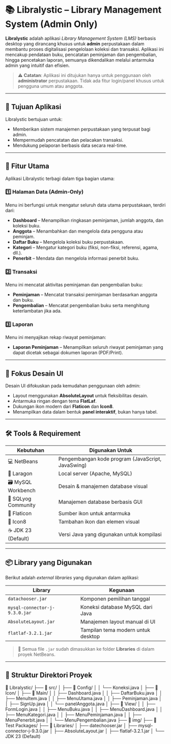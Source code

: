 # 📚 Libralystic – Library Management System (Admin Only)

**Libralystic** adalah aplikasi *Library Management System (LMS)* berbasis desktop yang dirancang khusus untuk **admin** perpustakaan dalam membantu proses digitalisasi pengelolaan koleksi dan transaksi. Aplikasi ini mencakup pendataan buku, pencatatan peminjaman dan pengembalian, hingga pencetakan laporan, semuanya dikendalikan melalui antarmuka admin yang intuitif dan efisien.

> ⚠️ **Catatan**: Aplikasi ini ditujukan hanya untuk penggunaan oleh **administrator** perpustakaan. Tidak ada fitur login/panel khusus untuk pengguna umum atau anggota.

---

## 🎯 Tujuan Aplikasi

Libralystic bertujuan untuk:
- Memberikan sistem manajemen perpustakaan yang terpusat bagi admin.
- Mempermudah pencatatan dan pelacakan transaksi.
- Mendukung pelaporan berbasis data secara real-time.
---

## 🧩 Fitur Utama

Aplikasi Libralystic terbagi dalam tiga bagian utama:

### 1️⃣ Halaman Data (Admin-Only)
Menu ini berfungsi untuk mengatur seluruh data utama perpustakaan, terdiri dari:
- **Dashboard** – Menampilkan ringkasan peminjaman, jumlah anggota, dan koleksi buku.
- **Anggota** – Menambahkan dan mengelola data pengguna atau peminjam.
- **Daftar Buku** – Mengelola koleksi buku perpustakaan.
- **Kategori** – Mengatur kategori buku (fiksi, non-fiksi, referensi, agama, dll.).
- **Penerbit** – Mendata dan mengelola informasi penerbit buku.

### 2️⃣ **Transaksi**
Menu ini mencatat aktivitas peminjaman dan pengembalian buku:
- **Peminjaman** – Mencatat transaksi peminjaman berdasarkan anggota dan buku.
- **Pengembalian** – Mencatat pengembalian buku serta menghitung keterlambatan jika ada.

### 3️⃣ **Laporan**
Menu ini menyajikan rekap riwayat peminjaman:
- **Laporan Peminjaman** – Menampilkan seluruh riwayat peminjaman yang dapat dicetak sebagai dokumen laporan (PDF/Print).

---

## 🎨 Fokus Desain UI

Desain UI difokuskan pada kemudahan penggunaan oleh admin:
- Layout menggunakan **AbsoluteLayout** untuk fleksibilitas desain.
- Antarmuka ringan dengan tema **FlatLaf**.
- Dukungan ikon modern dari **Flaticon** dan **Icon8**.
- Menampilkan data dalam bentuk **panel interaktif**, bukan hanya tabel.
---

## 🛠️ Tools & Requirement

| Kebutuhan          | Digunakan Untuk                                    |
|--------------------|----------------------------------------------------|
| 💻 NetBeans        | Pengembangan kode program (JavaScript, JavaSwing) |
| 🧩 Laragon         | Local server (Apache, MySQL)                      |
| 🗃️ MySQL Workbench | Desain & manajemen database visual                |
| 🧮 SQLyog Community| Manajemen database berbasis GUI                   |
| 🎨 Flaticon        | Sumber ikon untuk antarmuka                       |
| 🎨 Icon8           | Tambahan ikon dan elemen visual                   |
| ☕ JDK 23 (Default)| Versi Java yang digunakan untuk kompilasi         |

---

## 📦 Library yang Digunakan

Berikut adalah *external libraries* yang digunakan dalam aplikasi:

| Library                      | Kegunaan                                 |
|------------------------------|------------------------------------------|
| `datachooser.jar`            | Komponen pemilihan tanggal               |
| `mysql-connector-j-9.3.0.jar`| Koneksi database MySQL dari Java         |
| `AbsoluteLayout.jar`         | Manajemen layout manual di UI            |
| `flatlaf-3.2.1.jar`          | Tampilan tema modern untuk desktop       |

> 📁 Semua file `.jar` sudah dimasukkan ke folder **Libraries** di dalam proyek NetBeans.

---

## 📁 Struktur Direktori Proyek

📂 Libralystic/
├── 📁 src/
│ ├── 📁 Config/
│ │ └── Koneksi.java
│ ├── 📁 Icon/
│ ├── 📁 Main/
│ │ ├── Dashboard.java
│ │ ├── DaftarBuku.java
│ │ ├── MenuItem.java
│ │ ├── MenuUtama.java
│ │ ├── Peminjaman.java
│ │ ├── SignUp.java
│ │ └── panelAnggota.java
│ ├── 📁 View/
│ │ ├── FormLogin.java
│ │ ├── MenuBuku.java
│ │ ├── MenuDashboard.java
│ │ ├── MenuKategori.java
│ │ ├── MenuPeminjaman.java
│ │ ├── MenuPenerbit.java
│ │ └── MenuPengembalian.java
├── 📁 img/
├── 📁 Test Packages/
├── 📁 Libraries/
│ ├── datechooser.jar
│ ├── mysql-connector-j-9.3.0.jar
│ ├── AbsoluteLayout.jar
│ ├── flatlaf-3.2.1.jar
│ └── JDK 23 (Default)
